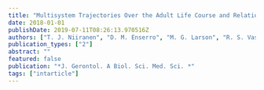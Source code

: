 ```yaml
---
title: "Multisystem Trajectories Over the Adult Life Course and Relations to Cardiovascular Disease and Death (ePub Ahead of Print)"
date: 2018-01-01
publishDate: 2019-07-11T08:26:13.970516Z
authors: ["T. J. Niiranen", "D. M. Enserro", "M. G. Larson", "R. S. Vasan"]
publication_types: ["2"]
abstract: ""
featured: false
publication: "*J. Gerontol. A Biol. Sci. Med. Sci. *"
tags: ["intarticle"]
---
```


